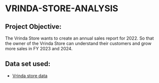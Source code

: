 # VRINDA-STORE-ANALYSIS
 ## Project Objective:
The Vrinda Store wants to create an annual sales report for 2022. So that the owner of the Vrinda Store can understand their customers and grow more sales in FY 2023 and 2024.
## Data set used:
- <a href="https://github.com/Shilpa2654/VRINDA-STORE-ANALYSIS/blob/main/Vrinda%20Store%20Data%20Analysis%20raw%20data.xlsx">Vrinda store data</a>
